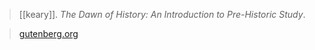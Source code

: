 > [[keary]]. *The Dawn of History: An Introduction to Pre-Historic Study*. 

> [gutenberg.org](https://www.gutenberg.org/ebooks/52030)